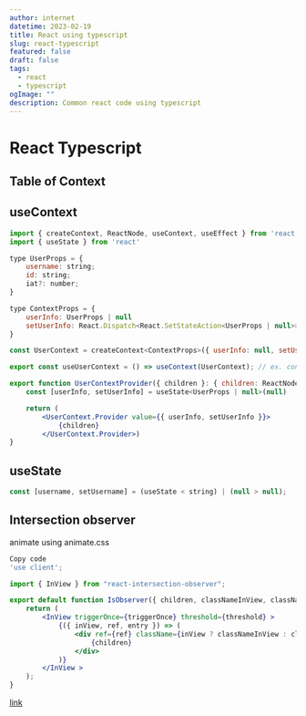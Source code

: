 ```yaml
---
author: internet
datetime: 2023-02-19
title: React using typescript
slug: react-typescript
featured: false
draft: false
tags:
  - react
  - typescript
ogImage: ""
description: Common react code using typescript
---
```


# React Typescript

## Table of Context

## useContext

```jsx
import { createContext, ReactNode, useContext, useEffect } from 'react'
import { useState } from 'react'

type UserProps = {
    username: string;
    id: string;
    iat?: number;
}

type ContextProps = {
    userInfo: UserProps | null
    setUserInfo: React.Dispatch<React.SetStateAction<UserProps | null>>
}

const UserContext = createContext<ContextProps>({ userInfo: null, setUserInfo: () => { } })

export const useUserContext = () => useContext(UserContext); // ex. const {userInfo, setUserInfo} = useUserContext()

export function UserContextProvider({ children }: { children: ReactNode }) { // wrap app.js with UserContextProvider
    const [userInfo, setUserInfo] = useState<UserProps | null>(null)

    return (
        <UserContext.Provider value={{ userInfo, setUserInfo }}>
            {children}
        </UserContext.Provider>)
}
```

## useState

```jsx
const [username, setUsername] = (useState < string) | (null > null);
```

## Intersection observer

animate using animate.css

```jsx
Copy code
'use client';

import { InView } from "react-intersection-observer";

export default function IsObserver({ children, classNameInView, classNameNotInView="", triggerOnce={true}, threshold={0}}: { children: React.ReactNode, classNameInView: string, classNameNotInView: string, triggerOnce: bool, threshold: number }) {
    return (
        <InView triggerOnce={triggerOnce} threshold={threshold} >
            {({ inView, ref, entry }) => (
                <div ref={ref} className={inView ? classNameInView : classNameNotInView}>
                    {children}
                </div>
            )}
        </InView >
    );
}
```

[link](https://www.franciscomoretti.com/how-to-animate-on-scroll-with-react-intersection-observer-and-tailwind-in-a-nextjs-app)
